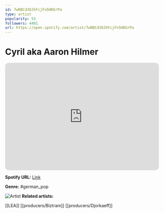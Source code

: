 ```yaml
---
id: 7wRBCd3OJhFcjFn5HDGrPa
type: artist
popularity: 53
followers: 4401
url: https://open.spotify.com/artist/7wRBCd3OJhFcjFn5HDGrPa
---
```

# Cyril aka Aaron Hilmer

<iframe style="border-radius:12px" src="https://open.spotify.com/embed/artist/7wRBCd3OJhFcjFn5HDGrPa" width="100%" height="352" frameBorder="0" allowfullscreen="" allow="autoplay; clipboard-write; encrypted-media; fullscreen; picture-in-picture" loading="lazy"></iframe>

**Spotify URL:** [Link](https://open.spotify.com/artist/7wRBCd3OJhFcjFn5HDGrPa)

**Genre:**  #german_pop

![Artist](https://i.scdn.co/image/ab67616d0000b2737aa2f1f468d8fc06c917813e)
**Related artists:**

[[LEA]]
[[producers/Biztram]]
[[producers/Djorkaeff]]
